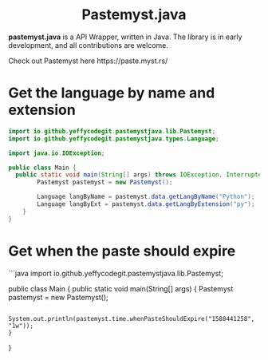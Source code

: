 <h1 align="center">Pastemyst.java</h1>

<p><strong>pastemyst.java</strong> is a API Wrapper, written in Java. The library is in early development, and all contributions are welcome.</p>
<p>Check out Pastemyst here https://paste.myst.rs/</p>

<h1>Get the language by name and extension</h1>

```java
import io.github.yeffycodegit.pastemystjava.lib.Pastemyst;
import io.github.yeffycodegit.pastemystjava.types.Language;

import java.io.IOException;

public class Main {
  public static void main(String[] args) throws IOException, InterruptedException {
        Pastemyst pastemyst = new Pastemyst();

        Language langByName = pastemyst.data.getLangByName("Python");
        Language langByExt = pastemyst.data.getLangByExtension("py");
    }
}
```

<h1>Get when the paste should expire</h1>
```java
import io.github.yeffycodegit.pastemystjava.lib.Pastemyst;

public class Main {
public static void main(String[] args) {
Pastemyst pastemyst = new Pastemyst();

        System.out.println(pastemyst.time.whenPasteShouldExpire("1588441258", "1w"));
    }
}
```